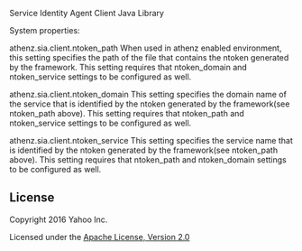 Service Identity Agent Client Java Library

System properties:

  athenz.sia.client.ntoken_path
      When used in athenz enabled environment, this setting specifies
      the path of the file that contains the ntoken generated by the framework.
      This setting requires that ntoken_domain and ntoken_service settings
      to be configured as well.

  athenz.sia.client.ntoken_domain
      This setting specifies the domain name of the service that is identified
      by the ntoken generated by the framework(see ntoken_path above).
      This setting requires that ntoken_path and ntoken_service settings
      to be configured as well.

  athenz.sia.client.ntoken_service
      This setting specifies the service name that is identified
      by the ntoken generated by the framework(see ntoken_path above).
      This setting requires that ntoken_path and ntoken_domain settings
      to be configured as well.

## License

Copyright 2016 Yahoo Inc.

Licensed under the [Apache License, Version 2.0](http://www.apache.org/licenses/LICENSE-2.0)
